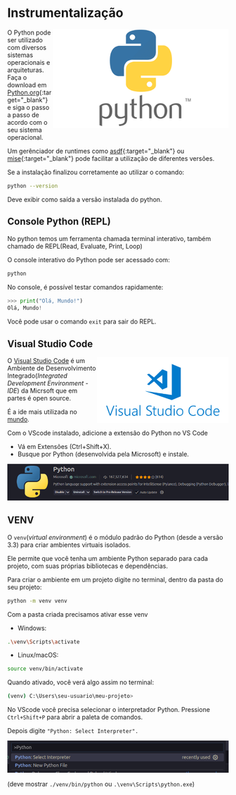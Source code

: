 # Instrumentalização

<img align="right" width="400" src="/assets/python/Python-Symbol.png" alt="python logo"/>

O Python pode ser utilizado com diversos sistemas operacionais e arquiteturas. Faça o download em [Python.org](https://www.python.org/downloads/){:target="_blank"} e siga o passo a passo de acordo com o seu sistema operacional.

Um gerênciador de runtimes como [asdf](https://asdf-vm.com/){:target="_blank"} ou [mise](https://mise.jdx.dev/){:target="_blank"} pode facilitar a utilização de diferentes versões.

Se a instalação finalizou corretamente ao utilizar o comando:

```sh
python --version
```

Deve exibir como saída a versão instalada do python.

## Console Python (REPL)

No python temos um ferramenta chamada terminal interativo, também chamado de REPL(Read, Evaluate, Print, Loop)

O console interativo do Python pode ser acessado com:
```sh
python
```
No console, é possível testar comandos rapidamente:
```python
>>> print("Olá, Mundo!")
Olá, Mundo!
```

Você pode usar o comando `exit` para sair do REPL.


## Visual Studio Code

<img align="right" width="300" src="/assets/python/vscode.png" alt="vscode logo"/>

O [Visual Studio Code](https://code.visualstudio.com/) é um Ambiente de Desenvolvimento Integrado(*Integrated Development Environment - IDE*) da Micrsoft que em partes é open source.

É a ide mais utilizada no [mundo](https://survey.stackoverflow.co/2024/technology#most-popular-technologies-new-collab-tools).

Com o VScode instalado, adicione a extensão do Python no VS Code

- Vá em Extensões (Ctrl+Shift+X).
- Busque por Python (desenvolvida pela Microsoft) e instale.

![Python extension](/assets/python/python-extension.png)

## VENV

O `venv`(*virtual environment*) é o módulo padrão do Python (desde a versão 3.3) para criar ambientes virtuais isolados.

Ele permite que você tenha um ambiente Python separado para cada projeto, com suas próprias bibliotecas e dependências.

Para criar o ambiente em um projeto digite no terminal, dentro da pasta do seu projeto:

```bash
python -m venv venv
```

Com a pasta criada precisamos ativar esse venv

- Windows:
```bash
.\venv\Scripts\activate
```

- Linux/macOS:
```bash
source venv/bin/activate
```

Quando ativado, você verá algo assim no terminal:
```bash
(venv) C:\Users\seu-usuario\meu-projeto>
```

No VScode você precisa selecionar o interpretador Python. Pressione `Ctrl+Shift+P` para abrir a paleta de comandos.

Depois digite `"Python: Select Interpreter".`

![python interpreter](/assets/python/python-interpreter.png)

(deve mostrar `./venv/bin/python` ou `.\venv\Scripts\python.exe`)
